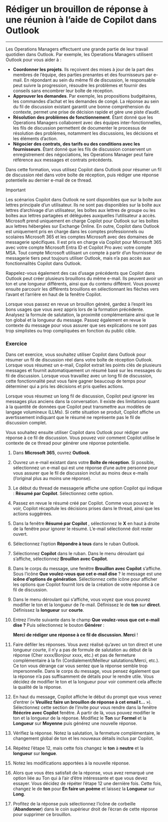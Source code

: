 # Rédiger un brouillon de réponse à une réunion à l’aide de Copilot dans Outlook
---
Les Operations Managers effectuent une grande partie de leur travail quotidien dans Outlook. Par exemple, les Operations Managers utilisent Outlook pour vous aider à :

 -  **Coordonner les projets**. Ils reçoivent des mises à jour de la part des membres de l’équipe, des parties prenantes et des fournisseurs par e-mail. En répondant au sein du même fil de discussion, le responsable peut suivre la progression, résoudre les problèmes et fournir des conseils sans encombrer leur boîte de réception.
 -  **Approuver les demandes**. Par exemple, les propositions budgétaires, les commandes d’achat et les demandes de congé. La réponse au sein du fil de discussion existant garantit une bonne compréhension du contexte, permet une prise de décision rapide et gère une piste d’audit.
 -  **Résolution des problèmes de fonctionnement**. Étant donné que les Operations Managers collaborent avec des équipes inter-fonctionnelles, les fils de discussion permettent de documenter le processus de résolution des problèmes, notamment les discussions, les décisions et les éléments d’action.
 -  **Négocier des contrats, des tarifs ou des conditions avec les fournisseurs**. Étant donné que les fils de discussion conservent un enregistrement des négociations, les Operations Manager peut faire référence aux messages et contrats précédents.<br>

Dans cette formation, vous utilisez Copilot dans Outlook pour résumer un fil de discussion réel dans votre boîte de réception, puis rédiger une réponse potentielle au dernier e-mail de ce thread.

> [!IMPORTANT]
> Les scénarios Copilot dans Outlook ne sont disponibles que sur la boîte aux lettres principale d’un utilisateur. Ils ne sont pas disponibles sur la boîte aux lettres d’archivage d’un utilisateur, les boîtes aux lettres de groupe ou les boîtes aux lettres partagées et déléguées auxquelles l’utilisateur a accès. Microsoft prend uniquement en charge Copilot pour Outlook sur les boîtes aux lettres hébergées sur Exchange Online. En outre, Copilot dans Outlook est uniquement pris en charge dans les comptes professionnels ou scolaires Microsoft 365 et les comptes Microsoft avec des domaines de messagerie spécifiques. Il est pris en charge via Copilot pour Microsoft 365 avec votre compte Microsoft Entra ID et Copilot Pro avec votre compte MSA. Tout compte Microsoft utilisant un compte à partir d’un fournisseur de messagerie tiers peut toujours utiliser Outlook, mais n’a pas accès aux fonctionnalités Copilot dans Outlook.

Rappelez-vous également des cas d’usage précédents que Copilot dans Outlook peut créer plusieurs brouillons du même e-mail. Ils peuvent avoir un ton et une longueur différents, ainsi que du contenu différent. Vous pouvez ensuite parcourir les différents brouillons en sélectionnant les flèches vers l’avant et l’arrière en haut de la fenêtre Copilot.

Lorsque vous passez en revue un brouillon généré, gardez à l’esprit les bons usages que vous avez appris lors de la formation précédente. Analysez la formule de salutation, la proximité complémentaire ainsi que le ton global et la longueur du message. Passez également en revue le contexte du message pour vous assurer que ses explications ne sont pas trop simplistes ou trop compliquées en fonction du public cible.

### Exercice

Dans cet exercice, vous souhaitez utiliser Copilot dans Outlook pour résumer un fil de discussion réel dans votre boîte de réception Outlook. Lorsque vous résumez un e-mail, Copilot extrait les points clés de plusieurs messages et fournit automatiquement un résumé basé sur les messages du fil de discussion. Lorsque vous travaillez avec un long fil de discussion, cette fonctionnalité peut vous faire gagner beaucoup de temps pour déterminer qui a pris les décisions et pris quelles actions.

Lorsque vous résumez un long fil de discussion, Copilot peut ignorer les messages plus anciens dans la conversation. Il existe des limitations quant à la quantité de données que Copilot peut transmettre aux modèles de langage volumineux (LLMs). Si cette situation se produit, Copilot affiche un avertissement indiquant que le résumé ne représente pas le fil de discussion complet.

Vous souhaitez ensuite utiliser Copilot dans Outlook pour rédiger une réponse à ce fil de discussion. Vous pouvez voir comment Copilot utilise le contexte de ce thread pour générer une réponse potentielle.

1.  Dans **Microsoft 365**, ouvrez **Outlook**.
2.  Ouvrez un e-mail existant dans votre **Boîte de réception**. Si possible, sélectionnez un e-mail qui est une réponse d’une autre personne pour vous assurer que le fil de discussion inclut au moins deux e-mails (l’original plus au moins une réponse).
3.  Le début du thread de messagerie affiche une option Copilot qui indique : **Résumé par Copilot**. Sélectionnez cette option.
4.  Passez en revue le résumé créé par Copilot. Comme vous pouvez le voir, Copilot récapitule les décisions prises dans le thread, ainsi que les actions suggérées.
5.  Dans la fenêtre **Résumé par Copilot** , sélectionnez le **X** en haut à droite de la fenêtre pour ignorer le résumé. L’e-mail sélectionné doit rester ouvert.
6.  Sélectionnez l’option **Répondre à tous** dans le ruban Outlook.
7.  Sélectionnez **Copilot** dans le ruban. Dans le menu déroulant qui s’affiche, sélectionnez **Brouillon avec Copilot**.
8.  Dans le corps du message, une fenêtre **Brouillon avec Copilot** s’affiche. Sous l’icône **Que voulez-vous que cet e-mail dise** ? le message est une **icône d’options de génération**. Sélectionnez cette icône pour afficher les options que Copilot fournit lors de la création de votre réponse à ce fil de discussion.
9.  Dans le menu déroulant qui s’affiche, vous voyez que vous pouvez modifier le ton et la longueur de l’e-mail. Définissez le de **ton** sur **direct**. Définissez la **longueur** sur **courte**.
10. Entrez l’invite suivante dans le champ **Que voulez-vous que cet e-mail dise ?** Puis sélectionnez le bouton **Générer** :
    
    **Merci de rédiger une réponse à ce fil de discussion. Merci** !
11. Faire défiler les réponses. Vous avez réalisé qu’avec un ton direct et une longueur courte, il n’y a pas de formule de salutation au début de la réponse (Cher xxxx/Bonjour xxxx, etc.) et pas de fermeture complémentaire à la fin (Cordialement/Meilleur salutations/Merci, etc.). Ce ton vous dérange car vous sentez que la réponse semble trop impersonnelle. Dans le corps du message, vous pensez également que la réponse n’a pas suffisamment de détails pour le rendre utile. Vous décidez de modifier le ton et la longueur pour voir comment cela affecte la qualité de la réponse.
12. En haut du message, Copilot affiche le début du prompt que vous venez d’entrer (« **Veuillez faire un brouillon de réponse à cet email t...** »). Sélectionnez cette section de l’invite pour vous rendre dans la fenêtre **Réécrire avec Copilot** fenêtre. À partir de là, vous pouvez modifier le ton et la longueur de la réponse. Modifiez le **Ton** sur **Formel** et la **Longueur** sur **Moyenne** puis générez une nouvelle réponse.
13. Vérifiez la réponse. Notez la salutation, la fermeture complémentaire, le changement global de ton et les nouveaux détails inclus par Copilot.
14. Répétez l’étape 12, mais cette fois changez le **ton** à **neutre** et la **longueur** sur **longue**.
15. Notez les modifications apportées à la nouvelle réponse.
16. Alors que vous êtes satisfait de la réponse, vous avez remarqué une option liée au Ton qui à l’air d’être intéressante et que vous devez essayer. Vous décidez de répéter l’étape 12 une dernière fois. Cette fois, changez le de **ton** pour **En faire un poème** et laissez la **Longueur** sur **Long**.
17. Profitez de la réponse puis sélectionnez l’icône de corbeille (**Abandonner**) dans le coin supérieur droit de l’écran de cette réponse pour supprimer ce brouillon.
